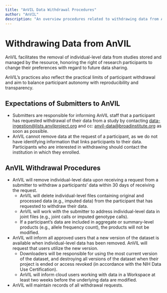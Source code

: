 ```yaml
---
title: "AnVIL Data Withdrawal Procedures"
author: "AnVIL"
description: "An overview procedures related to withdrawing data from AnVIL."
---
```


# Withdrawing Data from AnVIL

<hero>

AnVIL facilitates the removal of individual-level data from studies stored and managed by the resource, honoring the right of research participants to change their preferences with regard to future data sharing.

AnVIL’s practices also reflect the practical limits of participant withdrawal and aim to balance participant autonomy with reproducibility and transparency.

</hero>

## Expectations of Submitters to AnVIL

* Submitters are responsible for informing AnVIL staff that a participant has requested withdrawal of their data from a study by contacting data-ingestion@lists.anvilproject.org and cc: anvil-data@broadinstitute.org as soon as possible.
* AnVIL cannot remove data at the request of a participant, as we do not have identifying information that links participants to their data. Participants who are interested in withdrawing should contact the institution in which they enrolled.

## AnVIL Withdrawal Procedures

* AnVIL will remove individual-level data upon receiving a request from a submitter to withdraw a participants’ data within 30 days of receiving the request.
    * AnVIL will delete individual-level files containing original and processed data (e.g., imputed data) from the participant that has requested to withdraw their data.
    * AnVIL will work with the submitter to address individual-level data in joint files (e.g., joint calls or imputed genotype calls).
    * If a participant’s data are included in aggregate or summary-level products (e.g., allele frequency count), the products will not be modified.
* AnVIL will inform all approved users that a new version of the dataset is available when individual-level data has been removed. AnVIL will request that users utilize the new version.
    * Downloaders will be responsible for using the most current version of the dataset, and destroying all versions of the dataset when their project is ended or access revoked (in accordance with the NIH Data Use Certification).
    * AnVIL will inform cloud users working with data in a Workspace at least two weeks before the underlying data are modified.
* AnVIL will maintain records of all withdrawal requests.
